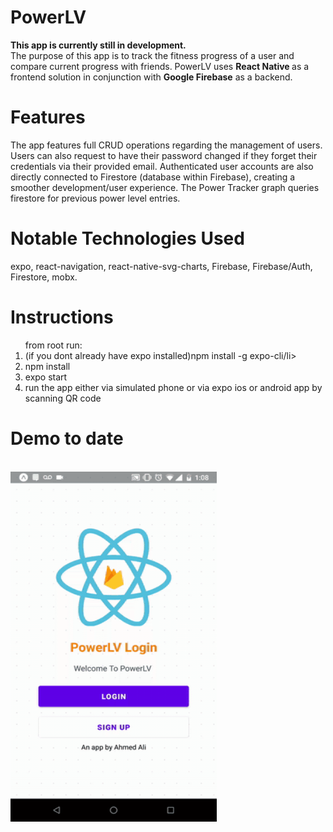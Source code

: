 # PowerLV
<b>This app is currently still in development.</b>
<br/>
The purpose of this app is to track the fitness progress of a user and compare current progress with friends.
PowerLV uses <b> React Native </b> as a frontend solution in conjunction with <b>Google Firebase</b> as a backend. 

# Features
The app features full CRUD operations regarding the management of users. Users can also request to have 
their password changed if they forget their credentials via their provided email. Authenticated user accounts are also directly
connected to Firestore (database within Firebase), creating a smoother development/user experience. The Power Tracker graph
queries firestore for previous power level entries.

# Notable Technologies Used 
expo, react-navigation, react-native-svg-charts, Firebase, Firebase/Auth, Firestore,  mobx.
# Instructions
<ol>from root run:
  <li>(if you dont already have expo installed)npm install -g expo-cli/li>
  <li>npm install</li>
  <li>expo start</li>
  <li>run the app either via simulated phone or via expo ios or android app by scanning QR code</li>
</ol>

# Demo to date
<br/>
<img src="./designs/PowerLV-demo.gif" height=560 width=330/>
